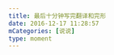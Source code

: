 ```yaml
---
title: 最后十分钟写完翻译和完形
date: 2016-12-17 11:28:57
mCategories: [说说]
type: moment
---
```


<div id="pics-20161217112857"></div>

<script src="/lib/moment/pics.js"></script>
<script>
var data = [
    {"link": "2016-12-17_000007.jpeg", "type": "shuoshuo"},
    {"link": "2016-12-17_000010.jpeg", "type": "shuoshuo"}
];
picsRender(data, "pics-20161217112857");
</script>
